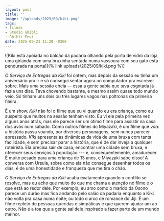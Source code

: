 ```yaml
---
layout: post
title: ''
image: "/uploads/2025/09/kiki.png"
tags:
- filmes
- Studio Ghibli
- Ghibli Fest
date: 2025-09-21 11:20 -0300
---
```

![Kiki está apoiada no balcão da padaria olhando pela porta de vidro da loja, uma girlanda com uma bruxinha sentada numa vassoura com seu gato está pendurada na porta]({% link uploads/2025/09/kiki.png %})

_O Serviço de Entregas da Kiki_ foi ontem, mas depois da sessão eu tinha um aniversário pra ir e só consegui sentar agora no computador pra escrever sobre. Mais uma sessão cheia — essa a gente sabia que tava esgotada já fazia uns dias. Tava chovendo bastante, e mesmo assim quase todo mundo veio. Só tinham uns dois ou três lugares vagos nas poltronas da primeira fileira.

É um show. _Kiki_ não foi o filme que eu vi quando eu era criança, como eu suspeito que muitos na sessão tenham visto. Eu vi ele pela primeira vez alguns anos atrás, mas ele parece ser um ótimo filme para assistir na casa dos avós num sábado. Como outros filmes do Miyazaki, é um filme que _voa_: a história passa voando, por diversos personagens, sem nunca parecer apressado. _Kiki_ apresenta as dinâmicas da vida de uma bruxa com tanta facilidade, e sem precisar parar a história, que é de dar inveja a qualquer roteirista. Ela precisa sair de casa, encontrar uma cidade sem bruxa, e oferecer seus serviços à população --- e, consequentemente, amadurecer. É muito pesado para uma criança de 13 anos, e Miyazaki sabe disso! A conversa com Ursula, sobre como ela não consegue desenhar todos os dias, é de uma honestidade e franqueza que me tira o chão.

_O Serviço de Entregas da Kiki_ acaba exatamente quando o conflito se resolve, mas eu acho que muito do que me chama a atenção no filme é o que está ao redor dele. Por exemplo, eu amo como o marido da Osono parece um durão mas fica andando pelo salão da padaria enquanto a Kiki não volta pra casa numa noite; ou todo o arco de romance do Jiji. É um filme repleto de pessoas queridas e simpáticas e que querem ajudar um ao outro. Não é a toa que a gente sai dele inspirado a fazer parte de um mundo melhor.
